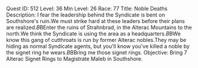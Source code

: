 Quest ID: 512
Level: 36
Min Level: 26
Race: 77
Title: Noble Deaths
Description: I fear the leadership behind the Syndicate is bent on Southshore's ruin.We must strike hard at these leaders before their plans are realized.$B$BEnter the ruins of Strahnbrad, in the Alterac Mountains to the north.We think the Syndicate is using the area as a headquarters.$B$BWe know this gang of cutthroats is run by former Alterac nobles.They may be hiding as normal Syndicate agents, but you'll know you've killed a noble by the signet ring he wears.$B$BBring me those signet rings.
Objective: Bring 7 Alterac Signet Rings to Magistrate Maleb in Southshore.
